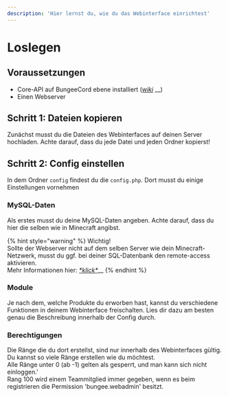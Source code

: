 ```yaml
---
description: 'Hier lernst du, wie du das Webinterface einrichtest'
---
```


# Loslegen

## Voraussetzungen

* Core-API auf BungeeCord ebene installiert \([_wiki_](../core-api/loslegen.md) __\)
* Einen Webserver

## Schritt 1: Dateien kopieren

Zunächst musst du die Dateien des Webinterfaces auf deinen Server hochladen. Achte darauf, dass du jede Datei und jeden Ordner kopierst!

## Schritt 2: Config einstellen

In dem Ordner `config` findest du die `config.php`. Dort musst du einige Einstellungen vornehmen

### MySQL-Daten

Als erstes musst du deine MySQL-Daten angeben. Achte darauf, dass du hier die selben wie in Minecraft angibst. 

{% hint style="warning" %}
Wichtig!  
Sollte der Webserver nicht auf dem selben Server wie dein Minecraft-Netzwerk, musst du ggf. bei deiner SQL-Datenbank den remote-access aktivieren.  
Mehr Informationen hier: [_\*klick\*_](https://stackoverflow.com/questions/21664091/mariadb-not-allowing-remote-connections)\_\_
{% endhint %}

### Module

Je nach dem, welche Produkte du erworben hast, kannst du verschiedene Funktionen in deinem Webinterface freischalten. Lies dir dazu am besten genau die Beschreibung innerhalb der Config durch.

### Berechtigungen

Die Ränge die du dort erstellst, sind nur innerhalb des Webinterfaces gültig. Du kannst so viele Ränge erstellen wie du möchtest.  
Alle Ränge unter 0 \(ab -1\) gelten als gesperrt, und man kann sich nicht einloggen.'  
Rang 100 wird einem Teammitglied immer gegeben, wenn es beim registrieren die Permission 'bungee.webadmin' besitzt.

